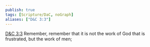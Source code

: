 ```yaml
---
publish: true
tags: [Scripture/DaC, noGraph]
aliases: ["D&C 3:3"]
---
```

[D&C 3:3](https://churchofjesuschrist.org/study/scriptures/dc-testament/dc/3?lang=eng&id=p3#p3) Remember, remember that it is not the work of God that is frustrated, but the work of men;

